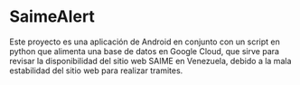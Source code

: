 
# SaimeAlert

Este proyecto es una aplicación de Android en conjunto con un script en python que alimenta una base de datos en Google Cloud, que sirve para revisar la disponibilidad del sitio web SAIME en Venezuela, debido a la mala estabilidad del sitio web para realizar tramites.

